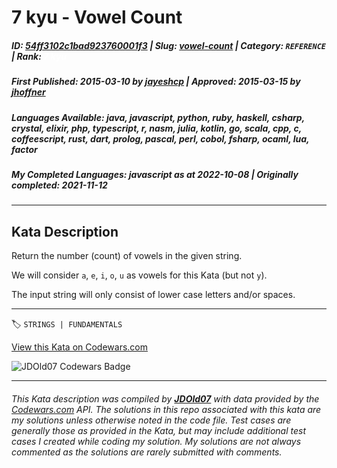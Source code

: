 # 7 kyu - Vowel Count

##### **ID**: [54ff3102c1bad923760001f3](https://www.codewars.com/kata/54ff3102c1bad923760001f3) | **Slug**: [vowel-count](https://www.codewars.com/kata/54ff3102c1bad923760001f3) | **Category**: `REFERENCE` | **Rank**: <span style="color:white">7 kyu</span>

##### **First Published**: 2015-03-10 ***by*** [jayeshcp](https://www.codewars.com/users/jayeshcp) | **Approved**: 2015-03-15 ***by*** [jhoffner](https://www.codewars.com/users/jhoffner)

##### **Languages Available**: java, javascript, python, ruby, haskell, csharp, crystal, elixir, php, typescript, r, nasm, julia, kotlin, go, scala, cpp, c, coffeescript, rust, dart, prolog, pascal, perl, cobol, fsharp, ocaml, lua, factor

##### **My Completed Languages**: javascript ***as at*** 2022-10-08 | **Originally completed**: 2021-11-12

---

## Kata Description


Return the number (count) of vowels in the given string. 



We will consider `a`, `e`, `i`, `o`, `u` as vowels for this Kata (but not `y`).



The input string will only consist of lower case letters and/or spaces.



---


🏷 `STRINGS | FUNDAMENTALS`


[View this Kata on Codewars.com](https://www.codewars.com/kata/54ff3102c1bad923760001f3)

![](https://www.codewars.com/users/jdold07/badges/large "JDOld07 Codewars Badge")

---

###### *This Kata description was compiled by [**JDOld07**](https://tpstech.dev) with data provided by the [Codewars.com](https://www.codewars.com) API.  The solutions in this repo associated with this kata are my solutions unless otherwise noted in the code file.  Test cases are generally those as provided in the Kata, but may include additional test cases I created while coding my solution.  My solutions are not always commented as the solutions are rarely submitted with comments.*
